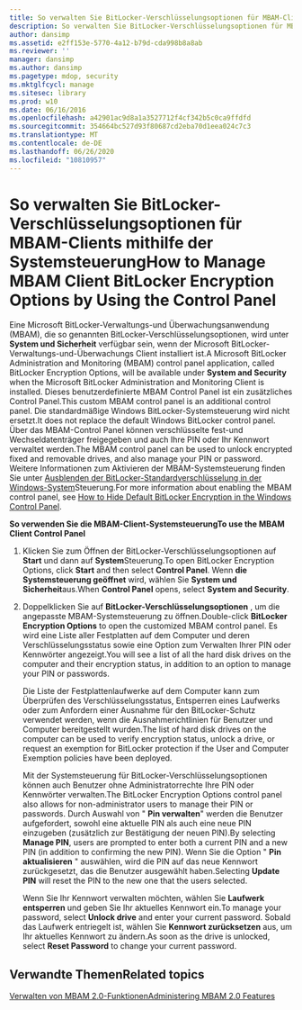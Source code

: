 ```yaml
---
title: So verwalten Sie BitLocker-Verschlüsselungsoptionen für MBAM-Clients mithilfe der Systemsteuerung
description: So verwalten Sie BitLocker-Verschlüsselungsoptionen für MBAM-Clients mithilfe der Systemsteuerung
author: dansimp
ms.assetid: e2ff153e-5770-4a12-b79d-cda998b8a8ab
ms.reviewer: ''
manager: dansimp
ms.author: dansimp
ms.pagetype: mdop, security
ms.mktglfcycl: manage
ms.sitesec: library
ms.prod: w10
ms.date: 06/16/2016
ms.openlocfilehash: a42901ac9d8a1a3527712f4cf342b5c0ca9ffdfd
ms.sourcegitcommit: 354664bc527d93f80687cd2eba70d1eea024c7c3
ms.translationtype: MT
ms.contentlocale: de-DE
ms.lasthandoff: 06/26/2020
ms.locfileid: "10810957"
---
```

# <span data-ttu-id="4d6ac-103">So verwalten Sie BitLocker-Verschlüsselungsoptionen für MBAM-Clients mithilfe der Systemsteuerung</span><span class="sxs-lookup"><span data-stu-id="4d6ac-103">How to Manage MBAM Client BitLocker Encryption Options by Using the Control Panel</span></span>


<span data-ttu-id="4d6ac-104">Eine Microsoft BitLocker-Verwaltungs-und Überwachungsanwendung (MBAM), die so genannten BitLocker-Verschlüsselungsoptionen, wird unter **System und Sicherheit** verfügbar sein, wenn der Microsoft BitLocker-Verwaltungs-und-Überwachungs Client installiert ist.</span><span class="sxs-lookup"><span data-stu-id="4d6ac-104">A Microsoft BitLocker Administration and Monitoring (MBAM) control panel application, called BitLocker Encryption Options, will be available under **System and Security** when the Microsoft BitLocker Administration and Monitoring Client is installed.</span></span> <span data-ttu-id="4d6ac-105">Dieses benutzerdefinierte MBAM Control Panel ist ein zusätzliches Control Panel.</span><span class="sxs-lookup"><span data-stu-id="4d6ac-105">This custom MBAM control panel is an additional control panel.</span></span> <span data-ttu-id="4d6ac-106">Die standardmäßige Windows BitLocker-Systemsteuerung wird nicht ersetzt.</span><span class="sxs-lookup"><span data-stu-id="4d6ac-106">It does not replace the default Windows BitLocker control panel.</span></span> <span data-ttu-id="4d6ac-107">Über das MBAM-Control Panel können verschlüsselte fest-und Wechseldatenträger freigegeben und auch Ihre PIN oder Ihr Kennwort verwaltet werden.</span><span class="sxs-lookup"><span data-stu-id="4d6ac-107">The MBAM control panel can be used to unlock encrypted fixed and removable drives, and also manage your PIN or password.</span></span> <span data-ttu-id="4d6ac-108">Weitere Informationen zum Aktivieren der MBAM-Systemsteuerung finden Sie unter [Ausblenden der BitLocker-Standardverschlüsselung in der Windows-System](how-to-hide-default-bitlocker-encryption-in-the-windows-control-panel-mbam-2.md)Steuerung.</span><span class="sxs-lookup"><span data-stu-id="4d6ac-108">For more information about enabling the MBAM control panel, see [How to Hide Default BitLocker Encryption in the Windows Control Panel](how-to-hide-default-bitlocker-encryption-in-the-windows-control-panel-mbam-2.md).</span></span>

**<span data-ttu-id="4d6ac-109">So verwenden Sie die MBAM-Client-Systemsteuerung</span><span class="sxs-lookup"><span data-stu-id="4d6ac-109">To use the MBAM Client Control Panel</span></span>**

1.  <span data-ttu-id="4d6ac-110">Klicken Sie zum Öffnen der BitLocker-Verschlüsselungsoptionen auf **Start** und dann auf **System**Steuerung.</span><span class="sxs-lookup"><span data-stu-id="4d6ac-110">To open BitLocker Encryption Options, click **Start** and then select **Control Panel**.</span></span> <span data-ttu-id="4d6ac-111">Wenn **die Systemsteuerung geöffnet** wird, wählen Sie **System und Sicherheit**aus.</span><span class="sxs-lookup"><span data-stu-id="4d6ac-111">When **Control Panel** opens, select **System and Security**.</span></span>

2.  <span data-ttu-id="4d6ac-112">Doppelklicken Sie auf **BitLocker-Verschlüsselungsoptionen** , um die angepasste MBAM-Systemsteuerung zu öffnen.</span><span class="sxs-lookup"><span data-stu-id="4d6ac-112">Double-click **BitLocker Encryption Options** to open the customized MBAM control panel.</span></span> <span data-ttu-id="4d6ac-113">Es wird eine Liste aller Festplatten auf dem Computer und deren Verschlüsselungsstatus sowie eine Option zum Verwalten Ihrer PIN oder Kennwörter angezeigt.</span><span class="sxs-lookup"><span data-stu-id="4d6ac-113">You will see a list of all the hard disk drives on the computer and their encryption status, in addition to an option to manage your PIN or passwords.</span></span>

    <span data-ttu-id="4d6ac-114">Die Liste der Festplattenlaufwerke auf dem Computer kann zum Überprüfen des Verschlüsselungsstatus, Entsperren eines Laufwerks oder zum Anfordern einer Ausnahme für den BitLocker-Schutz verwendet werden, wenn die Ausnahmerichtlinien für Benutzer und Computer bereitgestellt wurden.</span><span class="sxs-lookup"><span data-stu-id="4d6ac-114">The list of hard disk drives on the computer can be used to verify encryption status, unlock a drive, or request an exemption for BitLocker protection if the User and Computer Exemption policies have been deployed.</span></span>

    <span data-ttu-id="4d6ac-115">Mit der Systemsteuerung für BitLocker-Verschlüsselungsoptionen können auch Benutzer ohne Administratorrechte Ihre PIN oder Kennwörter verwalten.</span><span class="sxs-lookup"><span data-stu-id="4d6ac-115">The BitLocker Encryption Options control panel also allows for non-administrator users to manage their PIN or passwords.</span></span> <span data-ttu-id="4d6ac-116">Durch Auswahl von " **Pin verwalten**" werden die Benutzer aufgefordert, sowohl eine aktuelle PIN als auch eine neue PIN einzugeben (zusätzlich zur Bestätigung der neuen PIN).</span><span class="sxs-lookup"><span data-stu-id="4d6ac-116">By selecting **Manage PIN**, users are prompted to enter both a current PIN and a new PIN (in addition to confirming the new PIN).</span></span> <span data-ttu-id="4d6ac-117">Wenn Sie die Option " **Pin aktualisieren** " auswählen, wird die PIN auf das neue Kennwort zurückgesetzt, das die Benutzer ausgewählt haben.</span><span class="sxs-lookup"><span data-stu-id="4d6ac-117">Selecting **Update PIN** will reset the PIN to the new one that the users selected.</span></span>

    <span data-ttu-id="4d6ac-118">Wenn Sie Ihr Kennwort verwalten möchten, wählen Sie **Laufwerk entsperren** und geben Sie Ihr aktuelles Kennwort ein.</span><span class="sxs-lookup"><span data-stu-id="4d6ac-118">To manage your password, select **Unlock drive** and enter your current password.</span></span> <span data-ttu-id="4d6ac-119">Sobald das Laufwerk entriegelt ist, wählen Sie **Kennwort zurücksetzen** aus, um Ihr aktuelles Kennwort zu ändern.</span><span class="sxs-lookup"><span data-stu-id="4d6ac-119">As soon as the drive is unlocked, select **Reset Password** to change your current password.</span></span>

## <span data-ttu-id="4d6ac-120">Verwandte Themen</span><span class="sxs-lookup"><span data-stu-id="4d6ac-120">Related topics</span></span>


[<span data-ttu-id="4d6ac-121">Verwalten von MBAM 2.0-Funktionen</span><span class="sxs-lookup"><span data-stu-id="4d6ac-121">Administering MBAM 2.0 Features</span></span>](administering-mbam-20-features-mbam-2.md)

 

 





